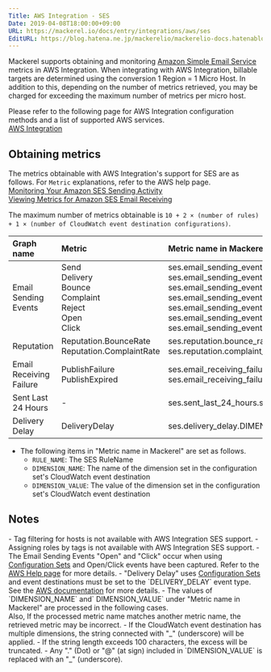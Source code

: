 ```yaml
---
Title: AWS Integration - SES
Date: 2019-04-08T18:00:00+09:00
URL: https://mackerel.io/docs/entry/integrations/aws/ses
EditURL: https://blog.hatena.ne.jp/mackerelio/mackerelio-docs.hatenablog.mackerel.io/atom/entry/17680117127020883280
---
```


Mackerel supports obtaining and monitoring <a href="https://aws.amazon.com/jp/ses/" target="_blank">Amazon Simple Email Service</a> metrics in AWS Integration. When integrating with AWS Integration, billable targets are determined using the conversion 1 Region = 1 Micro Host.
In addition to this, depending on the number of metrics retrieved, you may be charged for exceeding the maximum number of metrics per micro host.

Please refer to the following page for AWS Integration configuration methods and a list of supported AWS services.<br>
<a href="https://mackerel.io/docs/entry/integrations/aws">AWS Integration</a>


## Obtaining metrics
The metrics obtainable with AWS Integration's support for SES are as follows. For `Metric` explanations, refer to the AWS help page.<br><a href="https://docs.aws.amazon.com/us_en/ses/latest/DeveloperGuide/monitor-sending-activity.html" target="_blank">Monitoring Your Amazon SES Sending Activity</a><br><a href="https://docs.aws.amazon.com/us_en/ses/latest/DeveloperGuide/receiving-email-metrics.html" target="_blank">Viewing Metrics for Amazon SES Email Receiving</a>

The maximum number of metrics obtainable is `10 + 2 × (number of rules) + 1 × (number of CloudWatch event destination configurations)`.

|Graph name|Metric|Metric name in Mackerel|Unit|Statistics|
|:--|:--|:--|:--|:--|
|Email Sending Events|Send<br>Delivery<br>Bounce<br>Complaint<br>Reject<br>Open<br>Click|ses.email_sending_events.send<br>ses.email_sending_events.delivery<br>ses.email_sending_events.bounce<br>ses.email_sending_events.complaint<br>ses.email_sending_events.reject<br>ses.email_sending_events.open<br>ses.email_sending_events.click|integer|Sum|
|Reputation|Reputation.BounceRate<br>Reputation.ComplaintRate|ses.reputation.bounce_rate<br>ses.reputation.complaint_rate|percentage|Average|
|Email Receiving Failure|PublishFailure<br>PublishExpired|ses.email_receiving_failure.RULE_NAME.failure<br>ses.email_receiving_failure.RULE_NAME.expired|integer|Sum|
|Sent Last 24 Hours|-|ses.sent_last_24_hours.sent|integer|-|
|Delivery Delay|DeliveryDelay|ses.delivery_delay.DIMENSION_NAME.DIMENSION_VALUE|integer|Sum|

- The following items in "Metric name in Mackerel" are set as follows.
     - `RULE_NAME`: The SES RuleName
     - `DIMENSION_NAME`: The name of the dimension set in the configuration set's CloudWatch event destination
     - `DIMENSION_VALUE`: The value of the dimension set in the configuration set's CloudWatch event destination

<h2 id="notes">Notes</h2>
- Tag filtering for hosts is not available with AWS Integration SES support.
- Assigning roles by tags is not available with AWS Integration SES support.
- The Email Sending Events "Open" and "Click" occur when using <a href="https://docs.aws.amazon.com/us_en/ses/latest/DeveloperGuide/using-configuration-sets.html" target="_blank">Configuration Sets</a> and Open/Click events have been captured. Refer to the <a href="https://docs.aws.amazon.com/us_en/ses/latest/DeveloperGuide/configure-custom-open-click-domains.html" target="_blank">AWS Help page</a> for more details.
- "Delivery Delay" uses <a href="https://docs.aws.amazon.com/ses/latest/DeveloperGuide/using-configuration-sets.html" target="_blank">Configuration Sets</a> and event destinations must be set to the `DELIVERY_DELAY` event type. See the <a href="https://docs.aws.amazon.com/ses/latest/DeveloperGuide/monitor-using-event-publishing.html" target="_blank">AWS documentation</a> for more details.
- The values of `DIMENSION_NAME` and` DIMENSION_VALUE` under "Metric name in Mackerel" are processed in the following cases. <br>
Also, If the processed metric name matches another metric name, the retrieved metric may be incorrect.
     - If the CloudWatch event destination has multiple dimensions, the string connected with "_" (underscore) will be applied.
     - If the string length exceeds 100 characters, the excess will be truncated.
     - Any "." (Dot) or "@" (at sign) included in `DIMENSION_VALUE` is replaced with an "_" (underscore).
